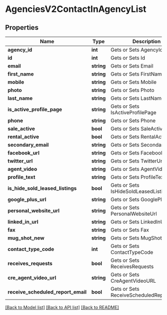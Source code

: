 # AgenciesV2ContactInAgencyList

## Properties
Name | Type | Description | Notes
------------ | ------------- | ------------- | -------------
**agency_id** | **int** | Gets or Sets AgencyId | [optional] 
**id** | **int** | Gets or Sets Id | [optional] 
**email** | **string** | Gets or Sets Email | [optional] 
**first_name** | **string** | Gets or Sets FirstName | [optional] 
**mobile** | **string** | Gets or Sets Mobile | [optional] 
**photo** | **string** | Gets or Sets Photo | [optional] 
**last_name** | **string** | Gets or Sets LastName | [optional] 
**is_active_profile_page** | **string** | Gets or Sets IsActiveProfilePage | [optional] 
**phone** | **string** | Gets or Sets Phone | [optional] 
**sale_active** | **bool** | Gets or Sets SaleActive | [optional] 
**rental_active** | **bool** | Gets or Sets RentalActive | [optional] 
**secondary_email** | **string** | Gets or Sets SecondaryEmail | [optional] 
**facebook_url** | **string** | Gets or Sets FacebookUrl | [optional] 
**twitter_url** | **string** | Gets or Sets TwitterUrl | [optional] 
**agent_video** | **string** | Gets or Sets AgentVideo | [optional] 
**profile_text** | **string** | Gets or Sets ProfileText | [optional] 
**is_hide_sold_leased_listings** | **bool** | Gets or Sets IsHideSoldLeasedListings | [optional] 
**google_plus_url** | **string** | Gets or Sets GooglePlusUrl | [optional] 
**personal_website_url** | **string** | Gets or Sets PersonalWebsiteUrl | [optional] 
**linked_in_url** | **string** | Gets or Sets LinkedInUrl | [optional] 
**fax** | **string** | Gets or Sets Fax | [optional] 
**mug_shot_new** | **string** | Gets or Sets MugShotNew | [optional] 
**contact_type_code** | **int** | Gets or Sets ContactTypeCode | [optional] 
**receives_requests** | **bool** | Gets or Sets ReceivesRequests | [optional] 
**cre_agent_video_url** | **string** | Gets or Sets CreAgentVideoURL | [optional] 
**receive_scheduled_report_email** | **bool** | Gets or Sets ReceiveScheduledReportEmail | [optional] 

[[Back to Model list]](../../README.md#documentation-for-models) [[Back to API list]](../../README.md#documentation-for-api-endpoints) [[Back to README]](../../README.md)

